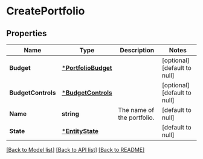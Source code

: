 # CreatePortfolio

## Properties
Name | Type | Description | Notes
------------ | ------------- | ------------- | -------------
**Budget** | [***PortfolioBudget**](PortfolioBudget.md) |  | [optional] [default to null]
**BudgetControls** | [***BudgetControls**](BudgetControls.md) |  | [optional] [default to null]
**Name** | **string** | The name of the portfolio. | [default to null]
**State** | [***EntityState**](EntityState.md) |  | [default to null]

[[Back to Model list]](../README.md#documentation-for-models) [[Back to API list]](../README.md#documentation-for-api-endpoints) [[Back to README]](../README.md)

